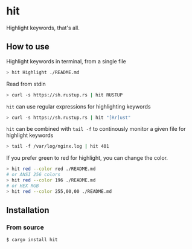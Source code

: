 # hit

Highlight keywords, that's all.


## How to use

Highlight keywords in terminal, from a single file

```bash
> hit Highlight ./README.md
```

Read from stdin

```bash
> curl -s https://sh.rustup.rs | hit RUSTUP
```

`hit` can use regular expressions for highlighting keywords

```bash
> curl -s https://sh.rustup.rs | hit "[Rr]ust"
```

`hit` can be combined with `tail -f` to continously monitor a given file for highlight keywords

```bash
> tail -f /var/log/nginx.log | hit 401
```

If you prefer green to red for highlight, you can change the color.

```bash
> hit red --color red ./README.md
# or ANSI 256 colors
> hit red --color 196 ./README.md
# or HEX RGB
> hit red --color 255,00,00 ./README.md
```

## Installation

### From source

```
$ cargo install hit
```
